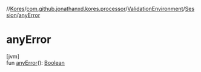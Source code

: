 //[Kores](../../../../index.md)/[com.github.jonathanxd.kores.processor](../../index.md)/[ValidationEnvironment](../index.md)/[Session](index.md)/[anyError](any-error.md)

# anyError

[jvm]\
fun [anyError](any-error.md)(): [Boolean](https://kotlinlang.org/api/latest/jvm/stdlib/kotlin/-boolean/index.html)
